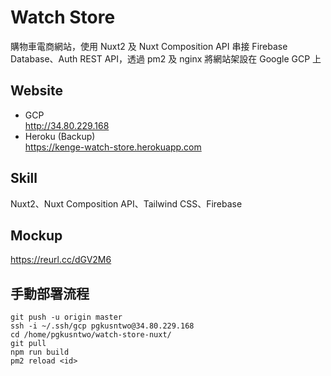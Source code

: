 # Watch Store

購物車電商網站，使用 Nuxt2 及 Nuxt Composition API 串接 Firebase Database、Auth REST API，透過 pm2 及 nginx 將網站架設在 Google GCP 上

## Website
- GCP  
  http://34.80.229.168
- Heroku (Backup)  
  https://kenge-watch-store.herokuapp.com

## Skill
Nuxt2、Nuxt Composition API、Tailwind CSS、Firebase

## Mockup  
https://reurl.cc/dGV2M6

## 手動部署流程
```
git push -u origin master
ssh -i ~/.ssh/gcp pgkusntwo@34.80.229.168
cd /home/pgkusntwo/watch-store-nuxt/
git pull
npm run build
pm2 reload <id>
```
